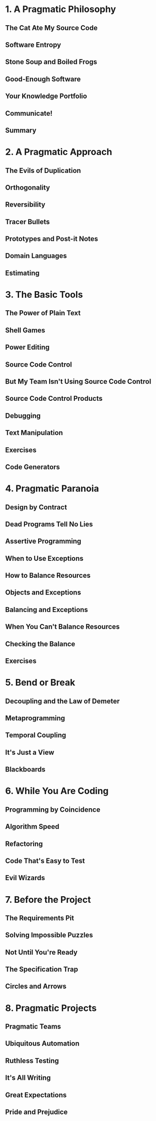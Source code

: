 # 1. A Pragmatic Philosophy
## The Cat Ate My Source Code
## Software Entropy
## Stone Soup and Boiled Frogs
## Good-Enough Software
## Your Knowledge Portfolio
## Communicate!
## Summary

# 2. A Pragmatic Approach
## The Evils of Duplication
## Orthogonality
## Reversibility
## Tracer Bullets
## Prototypes and Post-it Notes
## Domain Languages
## Estimating

# 3. The Basic Tools
## The Power of Plain Text
## Shell Games
## Power Editing
## Source Code Control
## But My Team Isn't Using Source Code Control
## Source Code Control Products
## Debugging
## Text Manipulation
## Exercises
## Code Generators

# 4. Pragmatic Paranoia
## Design by Contract
## Dead Programs Tell No Lies
## Assertive Programming
## When to Use Exceptions
## How to Balance Resources
## Objects and Exceptions
## Balancing and Exceptions
## When You Can't Balance Resources
## Checking the Balance
## Exercises

# 5. Bend or Break
## Decoupling and the Law of Demeter
## Metaprogramming
## Temporal Coupling
## It's Just a View
## Blackboards

# 6. While You Are Coding
## Programming by Coincidence
## Algorithm Speed
## Refactoring
## Code That's Easy to Test
## Evil Wizards

# 7. Before the Project
## The Requirements Pit
## Solving Impossible Puzzles
## Not Until You're Ready
## The Specification Trap
## Circles and Arrows

# 8. Pragmatic Projects
## Pragmatic Teams
## Ubiquitous Automation
## Ruthless Testing
## It's All Writing
## Great Expectations
## Pride and Prejudice
